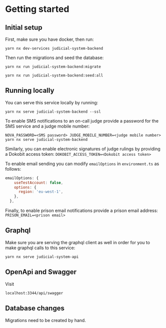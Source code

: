 # Getting started

## Initial setup

First, make sure you have docker, then run:

`yarn nx dev-services judicial-system-backend`

Then run the migrations and seed the database:

`yarn nx run judicial-system-backend:migrate`

`yarn nx run judicial-system-backend:seed:all`

## Running locally

You can serve this service locally by running:

`yarn nx serve judicial-system-backend --ssl`

To enable SMS notifications to an on-call judge provide a password for the SMS service and
a judge mobile number:

`NOVA_PASSWORD=<SMS password> JUDGE_MOBILE_NUMBER=<judge mobile number> yarn nx serve judicial-system-backend`

Similarly, you can enable electronic signatures of judge rulings by providing a Dokobit access token:
`DOKOBIT_ACCESS_TOKEN=<Dokobit access token>`

To enable email sending you can modify `emailOptions` in `environment.ts` as follows:

```javascript
emailOptions: {
    useTestAccount: false,
    options: {
      region: 'eu-west-1',
    },
  },
```

Finally, to enable prison email notifications provide a prison email address:
`PRISON_EMAIL=<prison email>`

## Graphql

Make sure you are serving the graphql client as well in order for you to make graphql calls to this service:

`yarn nx serve judicial-system-api`

## OpenApi and Swagger

Visit

`localhost:3344/api/swagger`

## Database changes

Migrations need to be created by hand.
